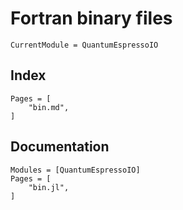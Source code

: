 # Fortran binary files

```@meta
CurrentModule = QuantumEspressoIO
```

## Index

```@index
Pages = [
    "bin.md",
]
```

## Documentation

```@autodocs
Modules = [QuantumEspressoIO]
Pages = [
    "bin.jl",
]
```
